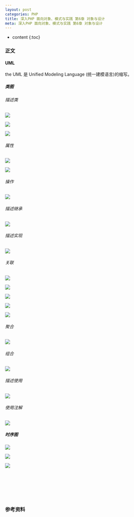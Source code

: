 ```yaml
---
layout: post
categories: PHP
title: 深入PHP 面向对象、模式与实践 第6章 对象与设计
meta: 深入PHP 面向对象、模式与实践 第6章 对象与设计
---
```

* content
{:toc}

### 正文

#### UML

the UML 是 Unified Modeling Language (统一建模语言)的缩写。

#####  类图

###### 描述类

![](https://raw.githubusercontent.com/iBaiYang/PictureWareroom/master/20191112/20191112110500.png)

![](https://raw.githubusercontent.com/iBaiYang/PictureWareroom/master/20191112/20191112110523.png)

![](https://raw.githubusercontent.com/iBaiYang/PictureWareroom/master/20191112/20191112110549.png)

###### 属性

![](https://raw.githubusercontent.com/iBaiYang/PictureWareroom/master/20191112/20191112110558.png)

![](https://raw.githubusercontent.com/iBaiYang/PictureWareroom/master/20191112/20191112110613.png)

###### 操作

![](https://raw.githubusercontent.com/iBaiYang/PictureWareroom/master/20191112/20191112110626.png)

###### 描述继承

![](https://raw.githubusercontent.com/iBaiYang/PictureWareroom/master/20191112/20191112110636.png)

###### 描述实现

![](https://raw.githubusercontent.com/iBaiYang/PictureWareroom/master/20191112/20191112110651.png)

###### 关联

![](https://raw.githubusercontent.com/iBaiYang/PictureWareroom/master/20191112/20191112110711.png)

![](https://raw.githubusercontent.com/iBaiYang/PictureWareroom/master/20191112/20191112110719.png)

![](https://raw.githubusercontent.com/iBaiYang/PictureWareroom/master/20191112/20191112110730.png)

![](https://raw.githubusercontent.com/iBaiYang/PictureWareroom/master/20191112/20191112110739.png)

![](https://raw.githubusercontent.com/iBaiYang/PictureWareroom/master/20191112/20191112110757.png)

###### 聚合

![](https://raw.githubusercontent.com/iBaiYang/PictureWareroom/master/20191112/20191112110805.png)

###### 组合

![](https://raw.githubusercontent.com/iBaiYang/PictureWareroom/master/20191112/20191112110812.png)

###### 描述使用

![](https://raw.githubusercontent.com/iBaiYang/PictureWareroom/master/20191112/20191112110909.png)

###### 使用注解

![](https://raw.githubusercontent.com/iBaiYang/PictureWareroom/master/20191112/20191112110921.png)

#####  时序图

![](https://raw.githubusercontent.com/iBaiYang/PictureWareroom/master/20191112/20191112110933.png)

![](https://raw.githubusercontent.com/iBaiYang/PictureWareroom/master/20191112/20191112110949.png)

![](https://raw.githubusercontent.com/iBaiYang/PictureWareroom/master/20191112/20191112111002.png)

<br/><br/><br/><br/><br/>
### 参考资料



